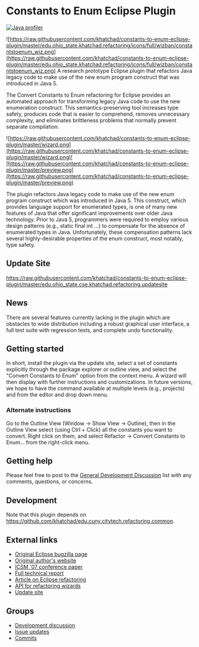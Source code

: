 # Constants to Enum Eclipse Plugin
 [![Java profiler](https://www.ej-technologies.com/images/product_banners/jprofiler_small.png)](https://www.ej-technologies.com/products/jprofiler/overview.html)

![https://raw.githubusercontent.com/khatchad/constants-to-enum-eclipse-plugin/master/edu.ohio_state.khatchad.refactoring/icons/full/wizban/constantstoenum_wiz.png](https://raw.githubusercontent.com/khatchad/constants-to-enum-eclipse-plugin/master/edu.ohio_state.khatchad.refactoring/icons/full/wizban/constantstoenum_wiz.png) A research prototype Eclipse plugin that refactors Java legacy code to make use of the new enum program construct that was introduced in Java 5.

The Convert Constants to Enum refactoring for Eclipse provides an automated approach for transforming legacy Java code to use the new enumeration construct. This semantics-preserving tool increases type safety, produces code that is easier to comprehend, removes unnecessary complexity, and eliminates brittleness problems that normally prevent separate compilation.

![https://raw.githubusercontent.com/khatchad/constants-to-enum-eclipse-plugin/master/wizard.png](https://raw.githubusercontent.com/khatchad/constants-to-enum-eclipse-plugin/master/wizard.png)![https://raw.githubusercontent.com/khatchad/constants-to-enum-eclipse-plugin/master/preview.png](https://raw.githubusercontent.com/khatchad/constants-to-enum-eclipse-plugin/master/preview.png)

The plugin refactors Java legacy code to make use of the new enum program construct which was introduced in Java 5. This construct, which provides language support for enumerated types, is one of many new features of Java that offer significant improvements over older Java technology. Prior to Java 5, programmers were required to employ various design patterns (e.g., static final int ...) to compensate for the absence of enumerated types in Java. Unfortunately, these compensation patterns lack several highly-desirable properties of the enum construct, most notably, type safety.

## Update Site #

https://raw.githubusercontent.com/khatchad/constants-to-enum-eclipse-plugin/master/edu.ohio_state.cse.khatchad.refactoring.updatesite

## News #
There are several features currently lacking in the plugin which are obstacles to wide distribution including a robust graphical user interface, a full test suite with regression tests, and complete undo functionality.

## Getting started #

In short, install the plugin via the update site, select a set of constants explicitly through the package explorer or outline view, and select the "Convert Constants to Enum" option from the context menu. A wizard will then display with further instructions and customizations. In future versions, we hope to have the command available at multiple levels (e.g., projects) and from the editor and drop down menu.

### Alternate instructions

Go to the Outline View (Window -> Show View -> Outline), then in the Outline View select (using Ctrl + Click) all the constants you want to convert. Right click on them, and select Refactor -> Convert Constants to Enum... from the right-click menu.

## Getting help #

Please feel free to post to the [General Development Discussion](http://groups.google.com/group/convert-constants-to-enum-dev) list with any comments, questions, or concerns.

## Development

Note that this plugin depends on https://github.com/khatchad/edu.cuny.citytech.refactoring.common.

## External links
- [Original Eclipse bugzilla page](http://bugs.eclipse.org/bugs/show_bug.cgi?id=200152)
- [Original author's website](http://openlab.citytech.cuny.edu/khatchad)
- [ICSM '07 conference paper](http://www.cse.ohio-state.edu/~rountev/presto/pubs/icsm07.pdf)
- [Full technical report](http://www.cse.ohio-state.edu/~rountev/presto/pubs/tr26.pdf)
- [Article on Eclipse refactoring](http://www.eclipse.org/articles/article.php?file=Article-Unleashing-the-Power-of-Refactoring/index.html)
- [API for refactoring wizards](http://tinyurl.com/298vzvr)
- [Update site](https://raw.githubusercontent.com/khatchad/constants-to-enum-eclipse-plugin/master/edu.ohio_state.cse.khatchad.refactoring.updatesite)

## Groups
- [Development discussion](http://groups.google.com/group/convert-constants-to-enum-dev)
- [Issue updates](http://groups.google.com/group/convert-constants-to-enum-issues)
- [Commits](http://groups.google.com/group/convert-constants-to-enum-commits)
